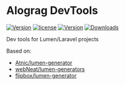# Alograg DevTools

[![Version](https://img.shields.io/badge/version-v0.1.4-blue.svg)](https://github.com/alograg/dev-tools) [![license](https://img.shields.io/github/license/alograg/dev-tools.svg)](https://github.com/alograg/dev-tools/blob/master/LICENSE) [![Version](http://img.shields.io/packagist/v/alograg/dev-tools.svg)](https://packagist.org/packages/alograg/dev-tools) [![Downloads](http://img.shields.io/packagist/dm/alograg/dev-tools.svg)](https://packagist.org/packages/alograg/dev-tools)

Dev tools for Lumen/Laravel projects

Based on:
- [Atnic/lumen-generator](https://github.com/Atnic/lumen-generator)
- [webNeat/lumen-generators](https://github.com/webNeat/lumen-generators)
- [flipbox/lumen-generator](https://github.com/flipboxstudio/lumen-generator)
